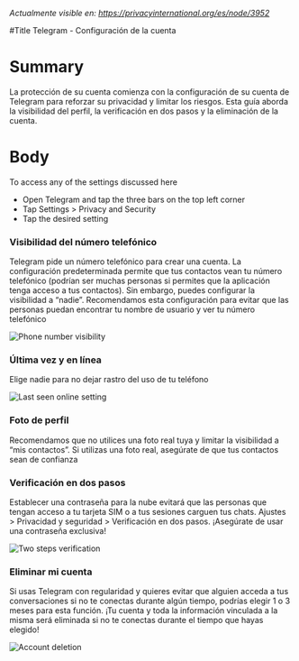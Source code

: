 *Actualmente visible en: https://privacyinternational.org/es/node/3952*

#Title
Telegram - Configuración de la cuenta


# Summary

La protección de su cuenta comienza con la configuración de su cuenta de Telegram para reforzar su privacidad y limitar los riesgos. Esta guía aborda la visibilidad del perfil, la verificación en dos pasos y la eliminación de la cuenta.


# Body

To access any of the settings discussed here

* Open Telegram and tap the three bars on the top left corner
* Tap Settings > Privacy and Security
* Tap the desired setting

### Visibilidad del número telefónico

Telegram pide un número telefónico para crear una cuenta. La configuración predeterminada permite que tus contactos vean tu número telefónico (podrían ser muchas personas si permites que la aplicación tenga acceso a tus contactos). Sin embargo, puedes configurar la visibilidad a “nadie”. Recomendamos esta configuración para evitar que las personas puedan encontrar tu nombre de usuario y ver tu número telefónico

![Phone number visibility](../images/Telegram/tg_phonenum.png?raw=true)

### Última vez y en línea

Elige nadie para no dejar rastro del uso de tu teléfono

![Last seen online setting](../images/Telegram/tg_privacy_sec2.png?raw=true)

### Foto de perfil

Recomendamos que no utilices una foto real tuya y limitar la visibilidad a “mis contactos”. Si utilizas una foto real, asegúrate de que tus contactos sean de confianza

### Verificación en dos pasos

Establecer una contraseña para la nube evitará que las personas que tengan acceso a tu tarjeta SIM o a tus sesiones carguen tus chats. Ajustes > Privacidad y seguridad > Verificación en dos pasos. ¡Asegúrate de usar una contraseña exclusiva!

![Two steps verification](../images/Telegram/tg_two_step.png?raw=true)

### Eliminar mi cuenta

Si usas Telegram con regularidad y quieres evitar que alguien acceda a tus conversaciones si no te conectas durante algún tiempo, podrías elegir 1 o 3 meses para esta función. ¡Tu cuenta y toda la información vinculada a la misma será eliminada si no te conectas durante el tiempo que hayas elegido!

![Account deletion](../images/Telegram/tg_deleteacc.png?raw=true)

